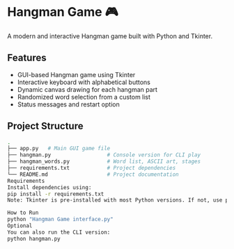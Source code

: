 # Hangman Game 🎮

A modern and interactive Hangman game built with Python and Tkinter.

## Features

- GUI-based Hangman game using Tkinter
- Interactive keyboard with alphabetical buttons
- Dynamic canvas drawing for each hangman part
- Randomized word selection from a custom list
- Status messages and restart option

## Project Structure

```bash
.
├── app.py   # Main GUI game file
├── hangman.py                  # Console version for CLI play
├── hangman_words.py            # Word list, ASCII art, stages
├── requirements.txt            # Project dependencies
└── README.md                   # Project documentation
Requirements
Install dependencies using:
pip install -r requirements.txt
Note: Tkinter is pre-installed with most Python versions. If not, use pip install tk or install it via your OS package manager.

How to Run
python "Hangman Game interface.py"
Optional
You can also run the CLI version:
python hangman.py
